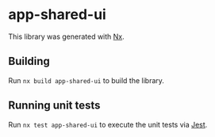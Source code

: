 # app-shared-ui

This library was generated with [Nx](https://nx.dev).

## Building

Run `nx build app-shared-ui` to build the library.

## Running unit tests

Run `nx test app-shared-ui` to execute the unit tests via [Jest](https://jestjs.io).
